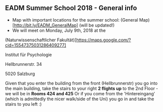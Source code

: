 ## EADM Summer School 2018 - General info

- Map with important locations for the summer school: (General Map)[http://bit.ly/EADM_GeneralMap] (will be updated!)
- We will meet on Monday, July 9th, 2018 at the 

(Naturwissenschaftlicher Fakultät)[https://maps.google.com/?cid=15547375031286409277]

Institut für Psychologie

Hellbrunnerstr. 34

5020 Salzburg

Given that you enter the building from the front (Hellbrunnerstr) you go into the main building, take the stairs to your right **2 flights up** to the 2nd Floor - we will be in **Rooms 424 and 425**
Or if you come from the 'Hintereingang' (which is admittedly the nicer walk/side of the Uni) you go in and take the stairs to you left :)
